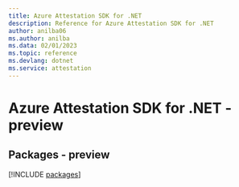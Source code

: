 ```yaml
---
title: Azure Attestation SDK for .NET
description: Reference for Azure Attestation SDK for .NET
author: anilba06
ms.author: anilba
ms.data: 02/01/2023
ms.topic: reference
ms.devlang: dotnet
ms.service: attestation
---
```

# Azure Attestation SDK for .NET - preview
## Packages - preview
[!INCLUDE [packages](attestation-index.md)]